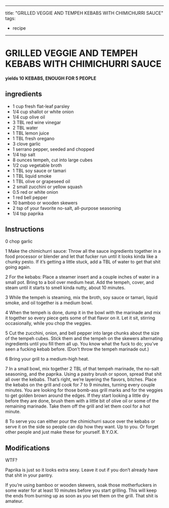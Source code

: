 
---
title: "GRILLED VEGGIE AND TEMPEH KEBABS WITH CHIMICHURRI SAUCE"
tags:
  - recipe
---
# GRILLED VEGGIE AND TEMPEH KEBABS WITH CHIMICHURRI SAUCE



#### yields  10 KEBABS, ENOUGH FOR 5 PEOPLE


## ingredients
* 1 cup fresh flat-leaf parsley 
* 1/4 cup shallot or white onion 
* 1/4 cup olive oil 
* 3 TBL red wine vinegar 
* 2 TBL water 
* 1 TBL lemon juice 
* 1 TBL fresh oregano 
* 3 clove garlic 
* 1 serrano pepper, seeded and chopped 
* 1/4 tsp salt 
* 8 ounces tempeh, cut into large cubes 
* 1/2 cup vegetable broth 
* 1 TBL soy sauce or tamari 
* 1 TBL liquid smoke 
* 1 TBL olive or grapeseed oil 
* 2 small zucchini or yellow squash 
* 0.5 red or white onion 
* 1 red bell pepper 
* 10 bamboo or wooden skewers 
* 2 tsp of your favorite no-salt, all-purpose seasoning 
* 1/4 tsp paprika 



## Instructions
0 chop garlic

1 Make the chimichurri sauce: Throw all the sauce ingredients together in a food processor or blender and let that fucker run until it looks kinda like a chunky pesto. If it’s getting a little stuck, add a TBL of water to get that shit going again.

2 For the kebabs: Place a steamer insert and a couple inches of water in a small pot. Bring to a boil over medium heat. Add the tempeh, cover, and steam until it starts to smell kinda nutty, about 10 minutes.

3 While the tempeh is steaming, mix the broth, soy sauce or tamari, liquid smoke, and oil together is a medium bowl.

4 When the tempeh is done, dump it in the bowl with the marinade and mix it together so every piece gets some of that flavor on it. Let it sit, stirring occasionally, while you chop the veggies.

5 Cut the zucchini, onion, and bell pepper into large chunks about the size of the tempeh cubes. Stick them and the tempeh on the skewers alternating ingredients until you fill them all up. You know what the fuck to do; you’ve seen a fucking kebab before. (Don’t throw the tempeh marinade out.)

6 Bring your grill to a medium-high heat.

7 In a small bowl, mix together 2 TBL of that tempeh marinade, the no-salt seasoning, and the paprika. Using a pastry brush or spoon, spread that shit all over the kebabs. That’s right, we’re layering the flavors, bitches. Place the kebabs on the grill and cook for 7 to 9 minutes, turning every couple minutes. You are looking for those bomb-ass grill marks and for the veggies to get golden brown around the edges. If they start looking a little dry before they are done, brush them with a little bit of olive oil or some of the remaining marinade. Take them off the grill and let them cool for a hot minute.

8 To serve you can either pour the chimichurri sauce over the kebabs or serve it on the side so people can dip how they want. Up to you. Or forget other people and just make these for yourself. B.Y.O.K.



## Modifications
WTF?

 Paprika is just so it looks extra sexy. Leave it out if you don’t already have that shit in your pantry.

If you’re using bamboo or wooden skewers, soak those motherfuckers in some water for at least 10 minutes before you start grilling. This will keep the ends from burning up as soon as you set them on the grill. That shit is amateur.





